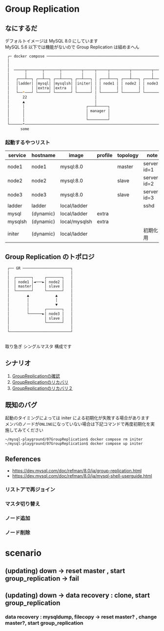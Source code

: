 # Group Replication
## なにするだ
デフォルトイメージは MySQL 8.0 にしています  
MySQL 5.6 以下では機能がないので Group Replication は組めまへん  

```sh
 ┌─ docker compose ──────────────────────────────────────────────────────┐ 
 │                                                                       │ 
 │                                                                       │ 
 │  ─────┬───────┬───────┬─────────┬─────┬─────┬─────────┬─────────┬──── │ 
 │       │       │       │         │     │     │         │         │     │ 
 │   ┌───┴──┐ ┌──┴──┐ ┌──┴────┐ ┌──┴───┐ │ ┌───┴───┐ ┌───┴───┐ ┌───┴───┐ │ 
 │   │ladder│ │mysql│ │mysqlsh│ │initer│ │ │ node1 │ │ node2 │ │ node3 │ │ 
 │   │      │ │extra│ │extra  │ │      │ │ │       │ │       │ │       │ │ 
 │   └──*───┘ └─────┘ └───────┘ └──────┘ │ └───────┘ └───────┘ └───────┘ │ 
 │      22                               │                               │ 
 │      ▲                                │                               │ 
 │      │                            ┌───┴─────┐                         │ 
 │      │                            │ manager │                         │ 
 │      │                            │         │                         │ 
 │      │                            └─────────┘                         │ 
 └──────*────────────────────────────────────────────────────────────────┘ 
       some                                                                
```

### 起動するやつリスト
| service | hostname  | image         | profile | topology | note        |
| ------- | --------- | ------------- | ------- | -------- | ----------- |
| node1   | node1     | mysql:8.0     |         | master   | server-id=1 |
| node2   | node2     | mysql:8.0     |         | slave    | server-id=2 |
| node3   | node3     | mysql:8.0     |         | slave    | server-id=3 |
| ladder  | ladder    | local/ladder  |         |          | sshd        |
| mysql   | (dynamic) | local/ladder  | extra   |          |             |
| mysqlsh | (dynamic) | local/mysqlsh | extra   |          |             |
| initer  | (dynamic) | local/ladder  |         |          | 初期化用    |


## Group Replication のトポロジ
```sh
 ┌── GR ──────────────────────┐ 
 │                            │ 
 │  ┌───────┐     ┌───────┐   │ 
 │  │ node1 │◄───►│ node2 │   │ 
 │  │ master│     │ slave │   │ 
 │  └───────┘     └───────┘   │ 
 │        ▲            ▲      │ 
 │        │            │      │ 
 │        │            ▼      │ 
 │        │       ┌───────┐   │ 
 │        └──────►│ node3 │   │ 
 │                │ slave │   │ 
 │                └───────┘   │ 
 │                            │ 
 └────────────────────────────┘ 
                                
```
取り急ぎ シングルマスタ 構成です  


## シナリオ
1. [GroupReplicationの確認](./scenario01/README.md)
2. [GroupReplicationのリカバリ](./scenario02/README.md)
3. [GroupReplicationのリカバリ２](./scenario03/README.md)

## 既知のバグ
起動のタイミングによっては initer による初期化が失敗する場合があります  
メンバのノードが`ONLINE`になっていない場合は下記コマンドで再度初期化を実施してみてください  
```sh
~/mysql-playground/07GroupReplication$ docker compose rm initer
~/mysql-playground/07GroupReplication$ docker compose up initer
```

## References
* https://dev.mysql.com/doc/refman/8.0/ja/group-replication.html
* https://dev.mysql.com/doc/refman/8.0/ja/mysql-shell-userguide.html
  



### リストアで再ジョイン
### マスタ切り替え
### ノード追加
### ノード削除

# scenario
## (updating) down -> reset master , start group_replication -> fail 
## (updating) down -> data recovery : clone, start group_replication
###   data recovery : mysqldump, filecopy -> reset master? , change master?, start group_replication
